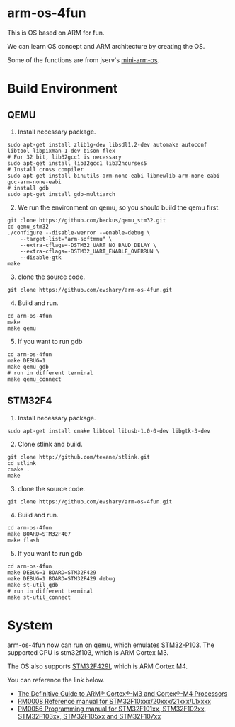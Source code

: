 # arm-os-4fun
This is OS based on ARM for fun.

We can learn OS concept and ARM architecture by creating the OS.

Some of the functions are from jserv's [mini-arm-os](https://github.com/jserv/mini-arm-os).

# Build Environment
## QEMU
1. Install necessary package.
```
sudo apt-get install zlib1g-dev libsdl1.2-dev automake autoconf libtool libpixman-1-dev bison flex
# For 32 bit, lib32gcc1 is necessary
sudo apt-get install lib32gcc1 lib32ncurses5
# Install cross compiler
sudo apt-get install binutils-arm-none-eabi libnewlib-arm-none-eabi gcc-arm-none-eabi
# install gdb
sudo apt-get install gdb-multiarch
```
2. We run the environment on qemu, so you should build the qemu first.
```
git clone https://github.com/beckus/qemu_stm32.git
cd qemu_stm32
./configure --disable-werror --enable-debug \
    --target-list="arm-softmmu" \
    --extra-cflags=-DSTM32_UART_NO_BAUD_DELAY \
    --extra-cflags=-DSTM32_UART_ENABLE_OVERRUN \
    --disable-gtk
make
```
3. clone the source code.
```
git clone https://github.com/evshary/arm-os-4fun.git
```
4. Build and run.
```
cd arm-os-4fun
make
make qemu
```
5. If you want to run gdb
```
cd arm-os-4fun
make DEBUG=1
make qemu_gdb
# run in different terminal
make qemu_connect
```
## STM32F4
1. Install necessary package.
```
sudo apt-get install cmake libtool libusb-1.0-0-dev libgtk-3-dev
```
2. Clone stlink and build.
```
git clone http://github.com/texane/stlink.git
cd stlink
cmake .
make
```
3. clone the source code.
```
git clone https://github.com/evshary/arm-os-4fun.git
```
4. Build and run.
```
cd arm-os-4fun
make BOARD=STM32F407
make flash
```
5. If you want to run gdb
```
cd arm-os-4fun
make DEBUG=1 BOARD=STM32F429
make DEBUG=1 BOARD=STM32F429 debug
make st-util_gdb
# run in different terminal
make st-util_connect
```

# System
arm-os-4fun now can run on qemu, which emulates [STM32-P103](https://www.olimex.com/Products/ARM/ST/STM32-P103/). The supported CPU is stm32f103, which is ARM Cortex M3.

The OS also supports [STM32F429I](https://www.st.com/en/evaluation-tools/32f429idiscovery.html), which is ARM Cortex M4.

You can reference the link below.

* [The Definitive Guide to ARM® Cortex®-M3 and Cortex®-M4 Processors](https://www.amazon.com/Definitive-Guide-Cortex%C2%AE-M3-Cortex%C2%AE-M4-Processors/dp/0124080820)
* [RM0008 Reference manual for STM32F10xxx/20xxx/21xxx/L1xxxx](https://www.st.com/content/ccc/resource/technical/document/reference_manual/59/b9/ba/7f/11/af/43/d5/CD00171190.pdf/files/CD00171190.pdf/jcr:content/translations/en.CD00171190.pdf)
* [PM0056 Programming manual for STM32F101xx, STM32F102xx, STM32F103xx, STM32F105xx and STM32F107xx](https://www.st.com/content/ccc/resource/technical/document/programming_manual/5b/ca/8d/83/56/7f/40/08/CD00228163.pdf/files/CD00228163.pdf/jcr:content/translations/en.CD00228163.pdf)
